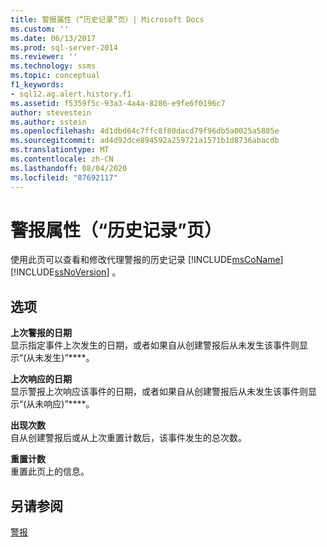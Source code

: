 ```yaml
---
title: 警报属性（“历史记录”页）| Microsoft Docs
ms.custom: ''
ms.date: 06/13/2017
ms.prod: sql-server-2014
ms.reviewer: ''
ms.technology: ssms
ms.topic: conceptual
f1_keywords:
- sql12.ag.alert.history.f1
ms.assetid: f5359f5c-93a3-4a4a-8286-e9fe6f0196c7
author: stevestein
ms.author: sstein
ms.openlocfilehash: 4d1dbd64c7ffc8f80dacd79f96db5a0025a5805e
ms.sourcegitcommit: ad4d92dce894592a259721a1571b1d8736abacdb
ms.translationtype: MT
ms.contentlocale: zh-CN
ms.lasthandoff: 08/04/2020
ms.locfileid: "87692117"
---
```

# <a name="alert-properties-history-page"></a>警报属性（“历史记录”页）
  使用此页可以查看和修改代理警报的历史记录 [!INCLUDE[msCoName](../../includes/msconame-md.md)] [!INCLUDE[ssNoVersion](../../includes/ssnoversion-md.md)] 。  
  
## <a name="options"></a>选项  
 **上次警报的日期**  
 显示指定事件上次发生的日期，或者如果自从创建警报后从未发生该事件则显示“(从未发生)”****。  
  
 **上次响应的日期**  
 显示警报上次响应该事件的日期，或者如果自从创建警报后从未发生该事件则显示“(从未响应)”****。  
  
 **出现次数**  
 自从创建警报后或从上次重置计数后，该事件发生的总次数。  
  
 **重置计数**  
 重置此页上的信息。  
  
## <a name="see-also"></a>另请参阅  
 [警报](alerts.md)  
  
  
